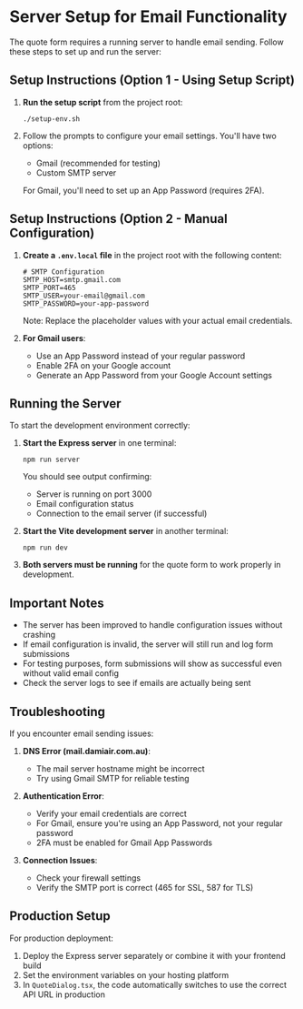 # Server Setup for Email Functionality

The quote form requires a running server to handle email sending. Follow these steps to set up and run the server:

## Setup Instructions (Option 1 - Using Setup Script)

1. **Run the setup script** from the project root:
   ```
   ./setup-env.sh
   ```

2. Follow the prompts to configure your email settings. You'll have two options:
   - Gmail (recommended for testing)
   - Custom SMTP server

   For Gmail, you'll need to set up an App Password (requires 2FA).

## Setup Instructions (Option 2 - Manual Configuration)

1. **Create a `.env.local` file** in the project root with the following content:
   ```
   # SMTP Configuration
   SMTP_HOST=smtp.gmail.com
   SMTP_PORT=465
   SMTP_USER=your-email@gmail.com
   SMTP_PASSWORD=your-app-password
   ```
   
   Note: Replace the placeholder values with your actual email credentials.

2. **For Gmail users**:
   - Use an App Password instead of your regular password
   - Enable 2FA on your Google account
   - Generate an App Password from your Google Account settings

## Running the Server

To start the development environment correctly:

1. **Start the Express server** in one terminal:
   ```
   npm run server
   ```
   
   You should see output confirming:
   - Server is running on port 3000
   - Email configuration status
   - Connection to the email server (if successful)

2. **Start the Vite development server** in another terminal:
   ```
   npm run dev
   ```

3. **Both servers must be running** for the quote form to work properly in development.

## Important Notes

- The server has been improved to handle configuration issues without crashing
- If email configuration is invalid, the server will still run and log form submissions
- For testing purposes, form submissions will show as successful even without valid email config
- Check the server logs to see if emails are actually being sent

## Troubleshooting

If you encounter email sending issues:

1. **DNS Error (mail.damiair.com.au)**:
   - The mail server hostname might be incorrect
   - Try using Gmail SMTP for reliable testing

2. **Authentication Error**:
   - Verify your email credentials are correct
   - For Gmail, ensure you're using an App Password, not your regular password
   - 2FA must be enabled for Gmail App Passwords

3. **Connection Issues**:
   - Check your firewall settings
   - Verify the SMTP port is correct (465 for SSL, 587 for TLS)

## Production Setup

For production deployment:

1. Deploy the Express server separately or combine it with your frontend build
2. Set the environment variables on your hosting platform
3. In `QuoteDialog.tsx`, the code automatically switches to use the correct API URL in production 